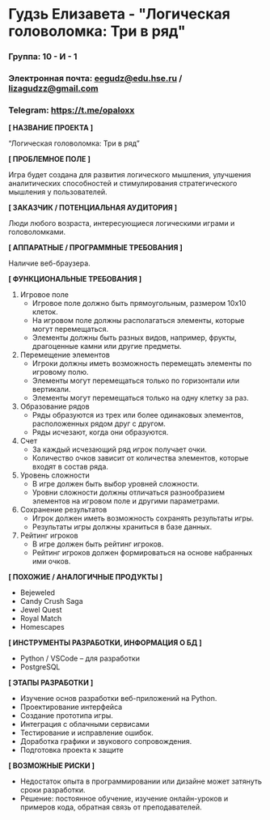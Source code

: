 # Гудзь Елизавета - "Логическая головоломка: Три в ряд"

### Группа: 10 - И - 1
### Электронная почта: eegudz@edu.hse.ru / lizagudzz@gmail.com
### Telegram: https://t.me/opaloxx


**[ НАЗВАНИЕ ПРОЕКТА ]**

“Логическая головоломка: Три в ряд”

**[ ПРОБЛЕМНОЕ ПОЛЕ ]**

Игра будет создана для развития логического мышления, улучшения аналитических способностей и стимулирования стратегического мышления у пользователей.

**[ ЗАКАЗЧИК / ПОТЕНЦИАЛЬНАЯ АУДИТОРИЯ ]**

Люди любого возраста, интересующиеся логическими играми и головоломками.

**[ АППАРАТНЫЕ / ПРОГРАММНЫЕ ТРЕБОВАНИЯ ]** 

Наличие веб-браузера.

**[ ФУНКЦИОНАЛЬНЫЕ ТРЕБОВАНИЯ ]**

1. Игровое поле
    - Игровое поле должно быть прямоугольным, размером 10x10 клеток.
    - На игровом поле должны располагаться элементы, которые могут перемещаться.
    - Элементы должны быть разных видов, например, фрукты, драгоценные камни или другие предметы.
2. Перемещение элементов
    - Игроки должны иметь возможность перемещать элементы по игровому полю.
    - Элементы могут перемещаться только по горизонтали или вертикали.
    - Элементы могут перемещаться только на одну клетку за раз.
3. Образование рядов
    - Ряды образуются из трех или более одинаковых элементов, расположенных рядом друг с другом.
    - Ряды исчезают, когда они образуются.
4. Счет
    - За каждый исчезающий ряд игрок получает очки.
    - Количество очков зависит от количества элементов, которые входят в состав ряда.
5. Уровень сложности
    - В игре должен быть выбор уровней сложности.
    - Уровни сложности должны отличаться разнообразием элементов на игровом поле и другими параметрами.
6. Сохранение результатов
    - Игрок должен иметь возможность сохранять результаты игры.
    - Результаты игры должны храниться в базе данных.
7. Рейтинг игроков
    - В игре должен быть рейтинг игроков.
    - Рейтинг игроков должен формироваться на основе набранных ими очков.

**[ ПОХОЖИЕ / АНАЛОГИЧНЫЕ ПРОДУКТЫ ]**

- Bejeweled
- Candy Crush Saga
- Jewel Quest
- Royal Match
- Homescapes

**[ ИНСТРУМЕНТЫ РАЗРАБОТКИ, ИНФОРМАЦИЯ О БД ]**

*	Python / VSCode – для разработки
*	PostgreSQL

**[ ЭТАПЫ РАЗРАБОТКИ ]**

*	Изучение основ разработки веб-приложений на Python.
*	Проектирование интерфейса
* Создание прототипа игры.
* Интеграция с облачными сервисами
* Тестирование и исправление ошибок.
* Доработка графики и звукового сопровождения.
*	Подготовка проекта к защите

**[ ВОЗМОЖНЫЕ РИСКИ ]**

* Недостаток опыта в программировании или дизайне может затянуть сроки разработки.
* Решение: постоянное обучение, изучение онлайн-уроков и примеров кода, обратная связь от преподавателей.
